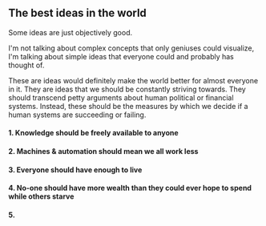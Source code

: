 ## The best ideas in the world

Some ideas are just objectively good.

I'm not talking about complex concepts that only geniuses could visualize,
I'm talking about simple ideas that everyone could and probably has thought of.

These are ideas would definitely make the world better for almost everyone in
it. They are ideas that we should be constantly striving towards. They
should transcend petty arguments about human political or financial systems.
Instead, these should be the measures by which we decide if a human systems
are succeeding or failing.

#### 1. Knowledge should be freely available to anyone

#### 2. Machines & automation should mean we all work less

#### 3. Everyone should have enough to live

#### 4. No-one should have more wealth than they could ever hope to spend while others starve

#### 5.
